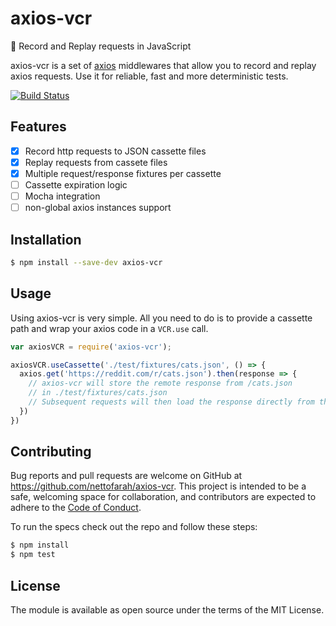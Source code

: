 # axios-vcr
:vhs: Record and Replay requests in JavaScript

axios-vcr is a set of [axios](https://github.com/mzabriskie/axios) middlewares that allow you to record and replay axios requests.
Use it for reliable, fast and more deterministic tests.

[![Build Status](https://travis-ci.org/nettofarah/axios-vcr.svg?branch=master)](https://travis-ci.org/nettofarah/axios-vcr)

## Features
- [x] Record http requests to JSON cassette files
- [x] Replay requests from cassete files
- [x] Multiple request/response fixtures per cassette
- [ ] Cassette expiration logic
- [ ] Mocha integration
- [ ] non-global axios instances support

## Installation
```bash
$ npm install --save-dev axios-vcr
```

## Usage
Using axios-vcr is very simple. All you need to do is to provide a cassette path and wrap your axios code in a `VCR.use` call.

```javascript
var axiosVCR = require('axios-vcr');

axiosVCR.useCassette('./test/fixtures/cats.json', () => {
  axios.get('https://reddit.com/r/cats.json').then(response => {
    // axios-vcr will store the remote response from /cats.json
    // in ./test/fixtures/cats.json
    // Subsequent requests will then load the response directly from the file system
  })
})
```

## Contributing

Bug reports and pull requests are welcome on GitHub at https://github.com/nettofarah/axios-vcr. This project is intended to be a safe, welcoming space for collaboration, and contributors are expected to adhere to the [Code of Conduct](https://github.com/nettofarah/axios-vcr/blob/master/CODE_OF_CONDUCT.md).

To run the specs check out the repo and follow these steps:

```bash
$ npm install
$ npm test
```

## License

The module is available as open source under the terms of the MIT License.
